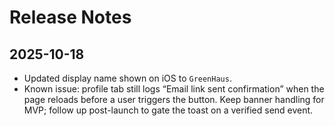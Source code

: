 # Release Notes

## 2025-10-18
- Updated display name shown on iOS to `GreenHaus`.
- Known issue: profile tab still logs “Email link sent confirmation” when the page reloads before a user triggers the button. Keep banner handling for MVP; follow up post-launch to gate the toast on a verified send event.
